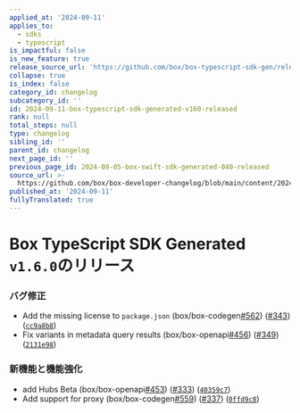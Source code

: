 ```yaml
---
applied_at: '2024-09-11'
applies_to:
  - sdks
  - typescript
is_impactful: false
is_new_feature: true
release_source_url: 'https://github.com/box/box-typescript-sdk-gen/releases/tag/v1.6.0'
collapse: true
is_index: false
category_id: changelog
subcategory_id: ''
id: 2024-09-11-box-typescript-sdk-generated-v160-released
rank: null
total_steps: null
type: changelog
sibling_id: ''
parent_id: changelog
next_page_id: ''
previous_page_id: 2024-09-05-box-swift-sdk-generated-040-released
source_url: >-
  https://github.com/box/box-developer-changelog/blob/main/content/2024/09-11-box-typescript-sdk-generated-v160-released.md
published_at: '2024-09-11'
fullyTranslated: true
---
```

# Box TypeScript SDK Generated `v1.6.0`のリリース

### バグ修正

* Add the missing license to `package.json` (box/box-codegen[#562][1]) ([#343][2]) ([`cc9a8b8`][3])
* Fix variants in metadata query results (box/box-openapi[#456][4]) ([#349][5]) ([`2131e98`][6])

### 新機能と機能強化

* add Hubs Beta (box/box-openapi[#453][7]) ([#333][8]) ([`40359c7`][9])
* Add support for proxy (box/box-codegen[#559][10]) ([#337][11]) ([`0ffd9c8`][12])

[1]: https://github.com/box/box-typescript-sdk-gen/issues/562

[2]: https://github.com/box/box-typescript-sdk-gen/issues/343

[3]: https://github.com/box/box-typescript-sdk-gen/commit/cc9a8b8ac628e348d32176f8ba69add649c555bd

[4]: https://github.com/box/box-typescript-sdk-gen/issues/456

[5]: https://github.com/box/box-typescript-sdk-gen/issues/349

[6]: https://github.com/box/box-typescript-sdk-gen/commit/2131e98ff5530c7440ff50ec0da46cc317d0a4ae

[7]: https://github.com/box/box-typescript-sdk-gen/issues/453

[8]: https://github.com/box/box-typescript-sdk-gen/issues/333

[9]: https://github.com/box/box-typescript-sdk-gen/commit/40359c71aa25ecfe7ec53bfa19de62b9d83d4ace

[10]: https://github.com/box/box-typescript-sdk-gen/issues/559

[11]: https://github.com/box/box-typescript-sdk-gen/issues/337

[12]: https://github.com/box/box-typescript-sdk-gen/commit/0ffd9c8095d1aa742144146383ae94f1f4526af0
